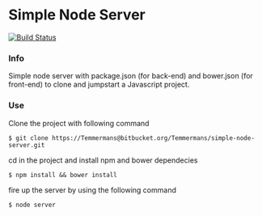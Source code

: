 # Simple Node Server

[![Build Status](https://travis-ci.org/travis-ci/travis-web.png?branch=master)](https://travis-ci.org/travis-ci/travis-web)

### Info

Simple node server with package.json (for back-end) and bower.json (for front-end) to clone and jumpstart a Javascript project.

### Use

Clone the project with following command

```
$ git clone https://Temmermans@bitbucket.org/Temmermans/simple-node-server.git
```
cd in the project and install npm and bower dependecies

```
$ npm install && bower install
```
fire up the server by using the following command

```
$ node server
```
